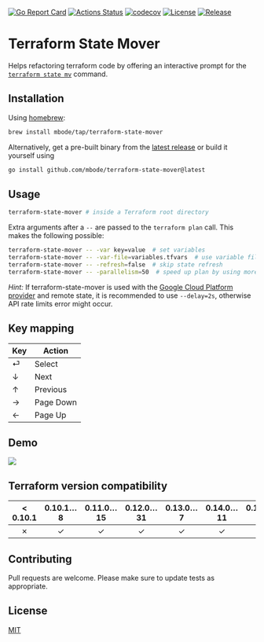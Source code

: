 [![Go Report Card](https://goreportcard.com/badge/github.com/mbode/terraform-state-mover)](https://goreportcard.com/report/github.com/mbode/terraform-state-mover)
[![Actions Status](https://github.com/mbode/terraform-state-mover/workflows/Check/badge.svg)](https://github.com/mbode/terraform-state-mover/actions)
[![codecov](https://codecov.io/gh/mbode/terraform-state-mover/branch/master/graph/badge.svg)](https://codecov.io/gh/mbode/terraform-state-mover)
[![License](https://img.shields.io/github/license/mbode/terraform-state-mover)](https://github.com/mbode/terraform-state-mover/blob/master/LICENSE)
[![Release](https://img.shields.io/github/v/release/mbode/terraform-state-mover)](https://github.com/mbode/terraform-state-mover/releases/latest)

# Terraform State Mover

Helps refactoring terraform code by offering an interactive prompt for the [`terraform state mv`](https://www.terraform.io/docs/commands/state/mv.html) command.

## Installation

Using [homebrew](https://brew.sh/):
```bash
brew install mbode/tap/terraform-state-mover
```

Alternatively, get a pre-built binary from the [latest release](https://github.com/mbode/terraform-state-mover/releases/latest) or build it yourself using

```bash
go install github.com/mbode/terraform-state-mover@latest
```

## Usage

```bash
terraform-state-mover # inside a Terraform root directory
```

Extra arguments after a `--` are passed to the `terraform plan` call. This makes the following possible:
```bash
terraform-state-mover -- -var key=value  # set variables
terraform-state-mover -- -var-file=variables.tfvars  # use variable files
terraform-state-mover -- -refresh=false  # skip state refresh
terraform-state-mover -- -parallelism=50  # speed up plan by using more concurrent operations
```

*Hint:*
If terraform-state-mover is used with the [Google Cloud Platform provider](https://www.terraform.io/docs/providers/google/index.html) and remote state, it is recommended to use `--delay=2s`, otherwise API rate limits error might occur.

## Key mapping
| Key | Action    |
|-----|-----------|
| ⏎   | Select    |
| ↓   | Next      |
| ↑   | Previous  |
| →   | Page Down |
| ←   | Page Up   |

## Demo

![](demo.gif)

## Terraform version compatibility

| < 0.10.1 | 0.10.1…8 | 0.11.0…15 | 0.12.0…31 | 0.13.0…7 | 0.14.0…11 | 0.15.0…5 | 1.0.0…11 | 1.1.0…9 | 1.2.0…2 |
|:--------:|:--------:|:---------:|:---------:|:--------:|:---------:|:--------:|:--------:|:-------:|:-------:|
| ✗        | ✓        | ✓         | ✓         | ✓        | ✓         | ✓        |    ✓     |    ✓    |    ✓    |

## Contributing
Pull requests are welcome. Please make sure to update tests as appropriate.

## License
[MIT](https://choosealicense.com/licenses/mit/)
